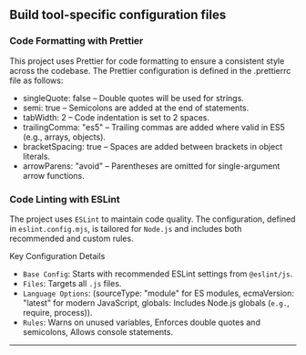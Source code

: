 ## Build tool-specific configuration files

### Code Formatting with Prettier

This project uses Prettier for code formatting to ensure a consistent style across the codebase. The Prettier configuration is defined in the .prettierrc file as follows:

- singleQuote: false – Double quotes will be used for strings.
- semi: true – Semicolons are added at the end of statements.
- tabWidth: 2 – Code indentation is set to 2 spaces.
- trailingComma: "es5" – Trailing commas are added where valid in ES5 (e.g., arrays, objects).
- bracketSpacing: true – Spaces are added between brackets in object literals.
- arrowParens: "avoid" – Parentheses are omitted for single-argument arrow functions.

### Code Linting with ESLint

The project uses `ESLint` to maintain code quality. The configuration, defined in `eslint.config.mjs`, is tailored for `Node.js` and includes both recommended and custom rules.

Key Configuration Details

- `Base Config`: Starts with recommended ESLint settings from `@eslint/js`.
- `Files`: Targets all `.js` files.
- `Language Options`: (sourceType: "module" for ES modules, ecmaVersion: "latest" for modern JavaScript, globals: Includes Node.js globals (`e.g.`, require, process)).
- `Rules`: Warns on unused variables, Enforces double quotes and semicolons, Allows console statements.

---